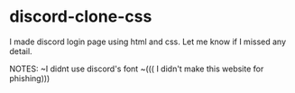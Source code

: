 # discord-clone-css
I made discord login page using html and css.  Let me know if I missed any detail.

NOTES:
~I didnt use discord's font
~((( I didn't make this website for phishing)))
